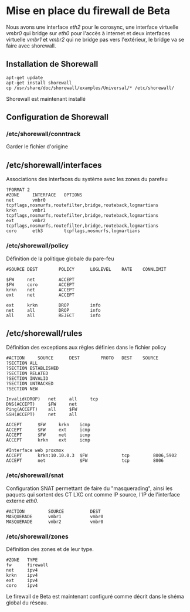 # Mise en place du firewall de Beta

Nous avons une interface _eth2_ pour le corosync, une interface virtuelle _vmbr0_ qui bridge sur _eth0_ pour l'accès à internet et deux interfaces virtuelle _vmbr1_ et _vmbr2_ qui ne bridge pas vers l'extérieur, le bridge va se faire avec shorewall.

## Installation de Shorewall
```
apt-get update
apt-get install shorewall
cp /usr/share/doc/shorewall/examples/Universal/* /etc/shorewall/
```
Shorewall est maintenant installé

## Configuration de Shorewall

### /etc/shorewall/conntrack
Garder le fichier d'origine

## /etc/shorewall/interfaces
Associations des interfaces du système avec les zones du parefeu
```
?FORMAT 2
#ZONE	  INTERFACE   OPTIONS
net       vmbr0       tcpflags,nosmurfs,routefilter,bridge,routeback,logmartians
krkn      vmbr1       tcpflags,nosmurfs,routefilter,bridge,routeback,logmartians
ext       vmbr2       tcpflags,nosmurfs,routefilter,bridge,routeback,logmartians
coro      eth3        tcpflags,nosmurfs,logmartians
```

### /etc/shorewall/policy
Définition de la politique globale du pare-feu
```
#SOURCE	DEST		POLICY		LOGLEVEL	RATE	CONNLIMIT

$FW	    net		    ACCEPT
$FW	    coro		ACCEPT
krkn	net		    ACCEPT
ext	    net		    ACCEPT

ext	    krkn		DROP		info
net	    all	    	DROP		info
all  	all	    	REJECT		info

```

## /etc/shorewall/rules
Définition des exceptions aux règles définies dans le fichier policy
```
#ACTION		SOURCE		DEST		PROTO	DEST	SOURCE
?SECTION ALL
?SECTION ESTABLISHED
?SECTION RELATED
?SECTION INVALID
?SECTION UNTRACKED
?SECTION NEW

Invalid(DROP)	net		all		tcp
DNS(ACCEPT)	    $FW		net
Ping(ACCEPT)    all     $FW
SSH(ACCEPT)     net     all

ACCEPT		$FW		krkn	icmp
ACCEPT		$FW		ext		icmp
ACCEPT		$FW		net		icmp
ACCEPT		krkn    ext		icmp

#Interface web proxmox
ACCEPT      krkn:10.10.0.3  $FW             tcp         8006,5902
ACCEPT      net		        $FW             tcp         8006
```
### /etc/shorewall/snat
Configuration SNAT permettant de faire du "masquerading", ainsi les paquets qui sortent des CT LXC ont comme IP source, l'IP de l'interface externe _eth0_.  
```
#ACTION			SOURCE			DEST
MASQUERADE      vmbr1           vmbr0
MASQUERADE      vmbr2           vmbr0
```
### /etc/shorewall/zones
Définition des zones et de leur type.
```
#ZONE   TYPE	       
fw	    firewall
net	    ipv4
krkn	ipv4
ext	    ipv4
coro    ipv4
```

Le firewall de Beta est maintenant configuré comme décrit dans le shéma global du réseau.